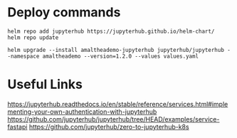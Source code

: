 # Deploy commands

```
helm repo add jupyterhub https://jupyterhub.github.io/helm-chart/
helm repo update
```

```
helm upgrade --install amaltheademo-jupyterhub jupyterhub/jupyterhub --namespace amaltheademo --version=1.2.0 --values values.yaml
```

# Useful Links

https://jupyterhub.readthedocs.io/en/stable/reference/services.html#implementing-your-own-authentication-with-jupyterhub
https://github.com/jupyterhub/jupyterhub/tree/HEAD/examples/service-fastapi
https://github.com/jupyterhub/zero-to-jupyterhub-k8s